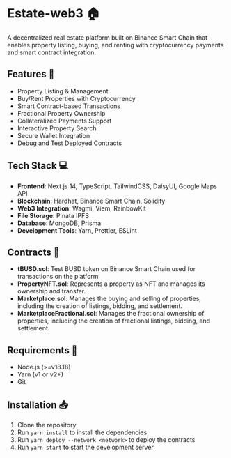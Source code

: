 # Estate-web3 🏠

A decentralized real estate platform built on Binance Smart Chain that enables property listing, buying, and renting with cryptocurrency payments and smart contract integration.

## Features 🌟

- Property Listing & Management
- Buy/Rent Properties with Cryptocurrency
- Smart Contract-based Transactions
- Fractional Property Ownership
- Collateralized Payments Support
- Interactive Property Search
- Secure Wallet Integration
- Debug and Test Deployed Contracts

## Tech Stack 💻

- **Frontend**: Next.js 14, TypeScript, TailwindCSS, DaisyUI, Google Maps API
- **Blockchain**: Hardhat, Binance Smart Chain, Solidity
- **Web3 Integration**: Wagmi, Viem, RainbowKit
- **File Storage**: Pinata IPFS
- **Database**: MongoDB, Prisma
- **Development Tools**: Yarn, Prettier, ESLint

## Contracts 📜

- **tBUSD.sol**: Test BUSD token on Binance Smart Chain used for transactions on the platform
- **PropertyNFT.sol**: Represents a property as NFT and manages its ownership and transfer.
- **Marketplace.sol**: Manages the buying and selling of properties, including the creation of listings, bidding, and settlement.
- **MarketplaceFractional.sol**: Manages the fractional ownership of properties, including the creation of fractional listings, bidding, and settlement.

## Requirements 📝

- Node.js (>=v18.18)
- Yarn (v1 or v2+)
- Git

## Installation 📥

1. Clone the repository
2. Run `yarn install` to install the dependencies
3. Run `yarn deploy --network <network>` to deploy the contracts
4. Run `yarn start` to start the development server
